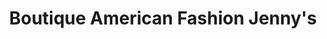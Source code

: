 ---
title: "Boutique American Fashion Jenny's"
url: /guacimo/boutique-american-fashion-jennys/
shop: tienda
---